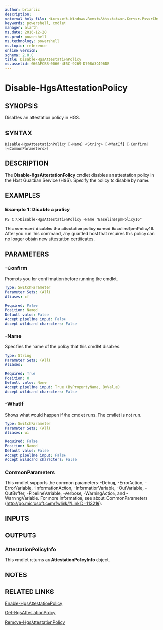 ```yaml
---
author: brianlic
description: 
external help file: Microsoft.Windows.RemoteAttestation.Server.PowerShell.dll-Help.xml
keywords: powershell, cmdlet
manager: alanth
ms.date: 2016-12-20
ms.prod: powershell
ms.technology: powershell
ms.topic: reference
online version: 
schema: 2.0.0
title: Disable-HgsAttestationPolicy
ms.assetid: 066AFCBB-0066-4E5C-9269-D708A3C496DE
---
```


# Disable-HgsAttestationPolicy

## SYNOPSIS
Disables an attestation policy in HGS.

## SYNTAX

```
Disable-HgsAttestationPolicy [-Name] <String> [-WhatIf] [-Confirm] [<CommonParameters>]
```

## DESCRIPTION
The **Disable-HgsAttestationPolicy** cmdlet disables an attestation policy in the Host Guardian Service (HGS).
Specify the policy to disable by name.

## EXAMPLES

### Example 1: Disable a policy
```
PS C:\>Disable-HgsAttestationPolicy -Name "BaselineTpmPolicy16"
```

This command disables the attestation policy named BaselineTpmPolicy16.
After you run this command, any guarded host that requires this policy can no longer obtain new attestation certificates.

## PARAMETERS

### -Confirm
Prompts you for confirmation before running the cmdlet.

```yaml
Type: SwitchParameter
Parameter Sets: (All)
Aliases: cf

Required: False
Position: Named
Default value: False
Accept pipeline input: False
Accept wildcard characters: False
```

### -Name
Specifies the name of the policy that this cmdlet disables.

```yaml
Type: String
Parameter Sets: (All)
Aliases: 

Required: True
Position: 0
Default value: None
Accept pipeline input: True (ByPropertyName, ByValue)
Accept wildcard characters: False
```

### -WhatIf
Shows what would happen if the cmdlet runs.
The cmdlet is not run.

```yaml
Type: SwitchParameter
Parameter Sets: (All)
Aliases: wi

Required: False
Position: Named
Default value: False
Accept pipeline input: False
Accept wildcard characters: False
```

### CommonParameters
This cmdlet supports the common parameters: -Debug, -ErrorAction, -ErrorVariable, -InformationAction, -InformationVariable, -OutVariable, -OutBuffer, -PipelineVariable, -Verbose, -WarningAction, and -WarningVariable. For more information, see about_CommonParameters (http://go.microsoft.com/fwlink/?LinkID=113216).

## INPUTS

## OUTPUTS

### AttestationPolicyInfo
This cmdlet returns an **AttestationPolicyInfo** object.

## NOTES

## RELATED LINKS

[Enable-HgsAttestationPolicy](./Enable-HgsAttestationPolicy.md)

[Get-HgsAttestationPolicy](./Get-HgsAttestationPolicy.md)

[Remove-HgsAttestationPolicy](./Remove-HgsAttestationPolicy.md)

